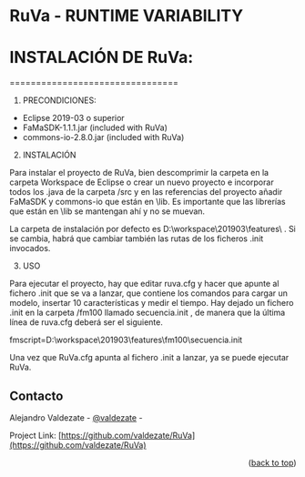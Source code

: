 <div id="top"></div>

# RuVa - RUNTIME VARIABILITY

 

# INSTALACIÓN DE RuVa:
================================

1. PRECONDICIONES:


- Eclipse 2019-03 o superior
- FaMaSDK-1.1.1.jar  (included with RuVa)
- commons-io-2.8.0.jar  (included with RuVa)

2. INSTALACIÓN

Para instalar el proyecto de RuVa, bien descomprimir la carpeta en la carpeta Workspace de Eclipse o crear un nuevo proyecto e incorporar todos los .java de la carpeta /src y en las referencias del proyecto añadir FaMaSDK y commons-io que están en \lib. Es importante que las librerías que están en \lib se mantengan ahí y no se muevan. 

La carpeta de instalación por defecto es D:\workspace\201903\features\ . Si se cambia, habrá que cambiar también las rutas de los ficheros .init invocados.



3. USO

Para ejecutar el proyecto, hay que editar ruva.cfg y hacer que apunte al fichero .init que se va a lanzar, que contiene los comandos para cargar un modelo, insertar 10 características y medir el tiempo. Hay dejado un fichero .init en la carpeta /fm100 llamado secuencia.init , de manera que la última línea de ruva.cfg deberá ser el siguiente. 

fmscript=D:\workspace\201903\features\fm100\secuencia.init

Una vez que RuVa.cfg apunta al fichero .init a lanzar, ya se puede ejecutar RuVa.



 
<!-- CONTACT -->
## Contacto

Alejandro Valdezate - [@valdezate](https://twitter.com/valdezate) - 

Project Link: [https://github.com/valdezate/RuVa](https://github.com/valdezate/RuVa)

<p align="right">(<a href="#top">back to top</a>)</p>

 
